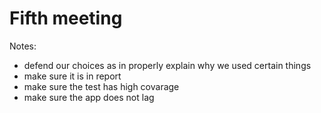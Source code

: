 # Fifth meeting 
Notes:
* defend our choices as in properly explain why we used certain things
* make sure it is in report 
* make sure the test has high covarage 
* make sure the app does not lag

